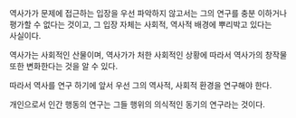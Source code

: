 역사가가 문제에 접근하는 입장을 우선 파악하지 않고서는 그의 연구를 충분 이하거나 평가할 수 없다는 것이고, 그 입장 자체는 사회적, 역사적 배경에 뿌리박고 있다는   
사실이다. 

역사가는 사회적인 산물이며, 역사가가 처한 사회적인 상황에 따라서 역사가의 창작물 또한 변화한다는 것을 알 수 있다.   

따라서 역사를 연구 하기에 앞서 우선 그의 역사적, 사회적 환경을 연구해야 한다.  

개인으로서 인간 행동의 연구는 그들 행위의 의식적인 동기의 연구라는 것이다. 